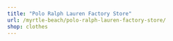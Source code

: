 ```yaml
---
title: "Polo Ralph Lauren Factory Store"
url: /myrtle-beach/polo-ralph-lauren-factory-store/
shop: clothes
---
```

